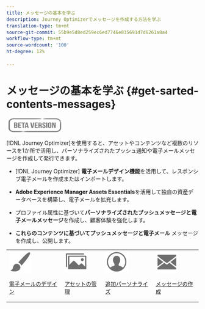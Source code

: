 ```yaml
---
title: メッセージの基本を学ぶ
description: Journey Optimizerでメッセージを作成する方法を学ぶ
translation-type: tm+mt
source-git-commit: 55b9e5d8ed259ec6ed7746e835691d7d6261a8a4
workflow-type: tm+mt
source-wordcount: '100'
ht-degree: 12%

---
```


# メッセージの基本を学ぶ {#get-sarted-contents-messages}

![](assets/do-not-localize/badge.png)

[!DNL Journey Optimizer]を使用すると、アセットやコンテンツなど複数のリソースを1か所で活用し、パーソナライズされたプッシュ通知や電子メールメッセージを作成して発行できます。

* [!DNL Journey Optimizer] **電子メールデザイン機能**&#x200B;を活用して、レスポンシブ電子メールを作成またはインポートします。

* **Adobe Experience Manager Assets Essentials**&#x200B;を活用して独自の資産データベースを構築し、電子メールを拡充します。

* プロファイル属性に基づいて&#x200B;**パーソナライズされたプッシュメッセージと電子メールメッセージ**&#x200B;を作成し、顧客体験を強化します。

* **これらのコンテンツに基づいてプッシュメッセージと電子メール** メッセージを作成し、公開します。

<table>
<tr>
<td><img src="assets/do-not-localize/icon_design.svg" width="60px"><p><a href="design-emails.md">電子メールのデザイン</a></p></td>
<td><img src="assets/do-not-localize/icon_assets.svg" width="60px"><p><a href="assets-essentials.md">アセットの管理</a></p></td>
<td><img src="assets/do-not-localize/icon_personalization.svg" width="60px"><p><a href="personalization/personalize.md">追加パーソナライズ</a></p></td>
<td><img src="assets/do-not-localize/icon_messages.svg" width="60px"><p><a href="create-message.md">メッセージの作成</a></p></td></tr>
</table>
